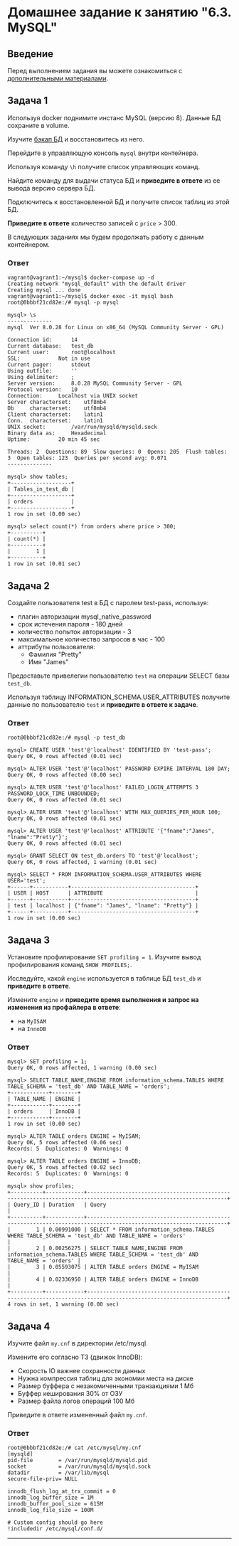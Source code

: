 # Домашнее задание к занятию "6.3. MySQL"

## Введение

Перед выполнением задания вы можете ознакомиться с 
[дополнительными материалами](https://github.com/netology-code/virt-homeworks/tree/master/additional/README.md).

## Задача 1

Используя docker поднимите инстанс MySQL (версию 8). Данные БД сохраните в volume.

Изучите [бэкап БД](https://github.com/netology-code/virt-homeworks/tree/master/06-db-03-mysql/test_data) и 
восстановитесь из него.

Перейдите в управляющую консоль `mysql` внутри контейнера.

Используя команду `\h` получите список управляющих команд.

Найдите команду для выдачи статуса БД и **приведите в ответе** из ее вывода версию сервера БД.

Подключитесь к восстановленной БД и получите список таблиц из этой БД.

**Приведите в ответе** количество записей с `price` > 300.

В следующих заданиях мы будем продолжать работу с данным контейнером.

### Ответ
```
vagrant@vagrant1:~/mysql$ docker-compose up -d
Creating network "mysql_default" with the default driver
Creating mysql ... done
vagrant@vagrant1:~/mysql$ docker exec -it mysql bash
root@0bbbf21cd82e:/# mysql -p mysql

mysql> \s
--------------
mysql  Ver 8.0.28 for Linux on x86_64 (MySQL Community Server - GPL)

Connection id:		14
Current database:	test_db
Current user:		root@localhost
SSL:			Not in use
Current pager:		stdout
Using outfile:		''
Using delimiter:	;
Server version:		8.0.28 MySQL Community Server - GPL
Protocol version:	10
Connection:		Localhost via UNIX socket
Server characterset:	utf8mb4
Db     characterset:	utf8mb4
Client characterset:	latin1
Conn.  characterset:	latin1
UNIX socket:		/var/run/mysqld/mysqld.sock
Binary data as:		Hexadecimal
Uptime:			20 min 45 sec

Threads: 2  Questions: 89  Slow queries: 0  Opens: 205  Flush tables: 3  Open tables: 123  Queries per second avg: 0.071
--------------

mysql> show tables;
+-------------------+
| Tables_in_test_db |
+-------------------+
| orders            |
+-------------------+
1 row in set (0.00 sec)

mysql> select count(*) from orders where price > 300;
+----------+
| count(*) |
+----------+
|        1 |
+----------+
1 row in set (0.01 sec)
```

## Задача 2

Создайте пользователя test в БД c паролем test-pass, используя:
- плагин авторизации mysql_native_password
- срок истечения пароля - 180 дней 
- количество попыток авторизации - 3 
- максимальное количество запросов в час - 100
- аттрибуты пользователя:
    - Фамилия "Pretty"
    - Имя "James"

Предоставьте привелегии пользователю `test` на операции SELECT базы `test_db`.
    
Используя таблицу INFORMATION_SCHEMA.USER_ATTRIBUTES получите данные по пользователю `test` и 
**приведите в ответе к задаче**.

### Ответ
```
root@0bbbf21cd82e:/# mysql -p test_db

mysql> CREATE USER 'test'@'localhost' IDENTIFIED BY 'test-pass';
Query OK, 0 rows affected (0.01 sec)

mysql> ALTER USER 'test'@'localhost' PASSWORD EXPIRE INTERVAL 180 DAY;
Query OK, 0 rows affected (0.00 sec)

mysql> ALTER USER 'test'@'localhost' FAILED_LOGIN_ATTEMPTS 3 PASSWORD_LOCK_TIME UNBOUNDED;
Query OK, 0 rows affected (0.01 sec)

mysql> ALTER USER 'test'@'localhost' WITH MAX_QUERIES_PER_HOUR 100;
Query OK, 0 rows affected (0.01 sec)

mysql> ALTER USER 'test'@'localhost' ATTRIBUTE '{"fname":"James", "lname":"Pretty"}';
Query OK, 0 rows affected (0.01 sec)

mysql> GRANT SELECT ON test_db.orders TO 'test'@'localhost';
Query OK, 0 rows affected, 1 warning (0.01 sec)

mysql> SELECT * FROM INFORMATION_SCHEMA.USER_ATTRIBUTES WHERE USER='test';
+------+-----------+---------------------------------------+
| USER | HOST      | ATTRIBUTE                             |
+------+-----------+---------------------------------------+
| test | localhost | {"fname": "James", "lname": "Pretty"} |
+------+-----------+---------------------------------------+
1 row in set (0.00 sec)
```

## Задача 3

Установите профилирование `SET profiling = 1`.
Изучите вывод профилирования команд `SHOW PROFILES;`.

Исследуйте, какой `engine` используется в таблице БД `test_db` и **приведите в ответе**.

Измените `engine` и **приведите время выполнения и запрос на изменения из профайлера в ответе**:
- на `MyISAM`
- на `InnoDB`

### Ответ
```
mysql> SET profiling = 1;
Query OK, 0 rows affected, 1 warning (0.00 sec)

mysql> SELECT TABLE_NAME,ENGINE FROM information_schema.TABLES WHERE TABLE_SCHEMA = 'test_db' AND TABLE_NAME = 'orders';
+------------+--------+
| TABLE_NAME | ENGINE |
+------------+--------+
| orders     | InnoDB |
+------------+--------+
1 row in set (0.00 sec)

mysql> ALTER TABLE orders ENGINE = MyISAM;
Query OK, 5 rows affected (0.06 sec)
Records: 5  Duplicates: 0  Warnings: 0

mysql> ALTER TABLE orders ENGINE = InnoDB;
Query OK, 5 rows affected (0.02 sec)
Records: 5  Duplicates: 0  Warnings: 0

mysql> show profiles;
+----------+------------+------------------------------------------------------------------------------------------------------------------+
| Query_ID | Duration   | Query                                                                                                            |
+----------+------------+------------------------------------------------------------------------------------------------------------------+
|        1 | 0.00991000 | SELECT * FROM information_schema.TABLES WHERE TABLE_SCHEMA = 'test_db' AND TABLE_NAME = 'orders'                 |
|        2 | 0.00256275 | SELECT TABLE_NAME,ENGINE FROM information_schema.TABLES WHERE TABLE_SCHEMA = 'test_db' AND TABLE_NAME = 'orders' |
|        3 | 0.05593075 | ALTER TABLE orders ENGINE = MyISAM                                                                               |
|        4 | 0.02336950 | ALTER TABLE orders ENGINE = InnoDB                                                                               |
+----------+------------+------------------------------------------------------------------------------------------------------------------+
4 rows in set, 1 warning (0.00 sec)

```

## Задача 4 

Изучите файл `my.cnf` в директории /etc/mysql.

Измените его согласно ТЗ (движок InnoDB):
- Скорость IO важнее сохранности данных
- Нужна компрессия таблиц для экономии места на диске
- Размер буффера с незакомиченными транзакциями 1 Мб
- Буффер кеширования 30% от ОЗУ
- Размер файла логов операций 100 Мб

Приведите в ответе измененный файл `my.cnf`.

### Ответ
```
root@0bbbf21cd82e:/# cat /etc/mysql/my.cnf
[mysqld]
pid-file        = /var/run/mysqld/mysqld.pid
socket          = /var/run/mysqld/mysqld.sock
datadir         = /var/lib/mysql
secure-file-priv= NULL

innodb_flush_log_at_trx_commit = 0
innodb_log_buffer_size = 1M
innodb_buffer_pool_size = 615M
innodb_log_file_size = 100M

# Custom config should go here
!includedir /etc/mysql/conf.d/

```
---